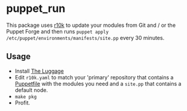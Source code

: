 puppet_run
==========

This package uses [r10k](https://github.com/adrienthebo/r10k) to update your modules from Git and / or the Puppet Forge and then runs ``puppet apply /etc/puppet/environments/manifests/site.pp`` every 30 minutes.

## Usage

* Install [The Luggage](https://github.com/unixorn/luggage)
* Edit ``r10k.yaml`` to match your 'primary' repository that contains a [Puppetfile](https://github.com/rodjek/librarian-puppet#the-puppetfile) with the modules you need and a ``site.pp`` that contains a default node.
* ``make pkg``
* Profit. 